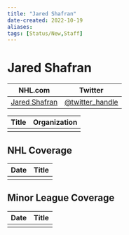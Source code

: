 ```yaml
---
title: "Jared Shafran"
date-created: 2022-10-19
aliases: 
tags: [Status/New,Staff]
---
```


# Jared Shafran

| NHL.com | Twitter |
| ------- | ------- |
| [Jared Shafran]() | [@twitter_handle](https://twitter.com/)

| Title | Organization |
| ----- | ------------ |
|       |              |



## NHL  Coverage
| Date | Title |
| ---- | ----- |
|      |       |



## Minor League Coverage
| Date | Title |
| ---- | ----- |
|      |       |


